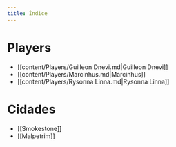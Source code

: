 ```yaml
---
title: Índice
---
```

# Players
<!-- QueryToSerialize: LIST FROM "content/Players" -->
<!-- SerializedQuery: LIST FROM "content/Players" -->
- [[content/Players/Guilleon Dnevi.md|Guilleon Dnevi]]
- [[content/Players/Marcinhus.md|Marcinhus]]
- [[content/Players/Rysonna Linna.md|Rysonna Linna]]
<!-- SerializedQuery END -->

# Cidades
<!-- QueryToSerialize: LIST FROM #cidade -->
<!-- SerializedQuery: LIST FROM #cidade -->
- [[Smokestone]]
- [[Malpetrim]]
<!-- SerializedQuery END -->
